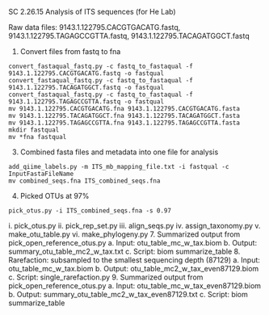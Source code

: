 SC 2.26.15 Analysis of ITS sequences (for He Lab)

Raw data files: 9143.1.122795.CACGTGACATG.fastq, 9143.1.122795.TAGAGCCGTTA.fastq, 9143.1.122795.TACAGATGGCT.fastq

1. Convert files from fastq to fna
```
convert_fastaqual_fastq.py -c fastq_to_fastaqual -f 9143.1.122795.CACGTGACATG.fastq -o fastqual
convert_fastaqual_fastq.py -c fastq_to_fastaqual -f 9143.1.122795.TACAGATGGCT.fastq -o fastqual
convert_fastaqual_fastq.py -c fastq_to_fastaqual -f 9143.1.122795.TAGAGCCGTTA.fastq -o fastqual
mv 9143.1.122795.CACGTGACATG.fna 9143.1.122795.CACGTGACATG.fasta
mv 9143.1.122795.TACAGATGGCT.fna 9143.1.122795.TACAGATGGCT.fasta
mv 9143.1.122795.TAGAGCCGTTA.fna 9143.1.122795.TAGAGCCGTTA.fasta
mkdir fastqual
mv *fna fastqual
```

3. Combined fasta files and metadata into one file for analysis
```
add_qiime_labels.py -m ITS_mb_mapping_file.txt -i fastqual -c InputFastaFileName  
mv combined_seqs.fna ITS_combined_seqs.fna

```

4. Picked OTUs at 97%

```
pick_otus.py -i ITS_combined_seqs.fna -s 0.97
```

i. pick_otus.py
ii. pick_rep_set.py
iii. align_seqs.py
iv. assign_taxonomy.py
v. make_otu_table.py
vi. make_phylogeny.py
7. Summarized output from pick_open_reference_otus.py
a. Input: otu_table_mc_w_tax.biom
b. Output: summary_otu_table_mc2_w_tax.txt
c. Script: biom summarize_table
8. Rarefaction: subsampled to the smallest sequencing depth (87129)
a. Input: otu_table_mc_w_tax.biom
b. Output: otu_table_mc2_w_tax_even87129.biom
c. Script: single_rarefaction.py
9. Summarized output from pick_open_reference_otus.py
a. Input: otu_table_mc_w_tax_even87129.biom
b. Output: summary_otu_table_mc2_w_tax_even87129.txt
c. Script: biom summarize_table
